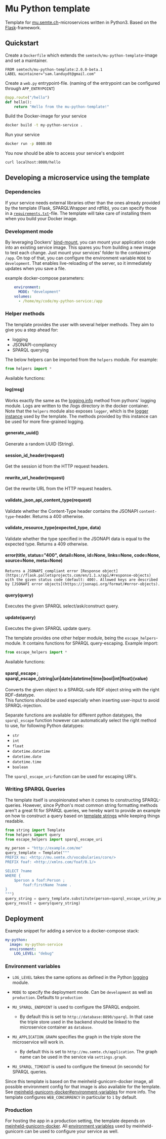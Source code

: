 # Mu Python template

Template for [mu.semte.ch](http://mu.semte.ch)-microservices written in Python3. Based on the [Flask](https://palletsprojects.com/p/flask/)-framework.

## Quickstart

Create a `Dockerfile` which extends the `semtech/mu-python-template`-image and set a maintainer.
```docker
FROM semtech/mu-python-template:2.0.0-beta.1
LABEL maintainer="sam.landuydt@gmail.com"
```

Create a `web.py` entrypoint-file. (naming of the entrypoint can be configured through `APP_ENTRYPOINT`)
```python
@app.route("/hello")
def hello():
    return "Hello from the mu-python-template!"
```

Build the Docker-image for your service
```sh
docker build -t my-python-service .
```

Run your service
```sh
docker run -p 8080:80
```

You now should be able to access your service's endpoint
```sh
curl localhost:8080/hello
```

## Developing a microservice using the template

### Dependencies

If your service needs external libraries other than the ones already provided by the template (Flask, SPARQLWrapper and rdflib), you can specify those in a [`requirements.txt`](https://pip.pypa.io/en/stable/reference/requirements-file-format/)-file. The template will take care of installing them when you build your Docker image.

### Development mode

By leveraging Dockers' [bind-mount](https://docs.docker.com/storage/bind-mounts/), you can mount your application code into an existing service image. This spares you from building a new image to test each change. Just mount your services' folder to the containers' `/app`. On top of that, you can configure the environment variable `MODE` to `development`. That enables live-reloading of the server, so it immediately updates when you save a file.  

example docker-compose parameters:
```yml
    environment:
      MODE: "development"
    volumes:
      - /home/my/code/my-python-service:/app
```

### Helper methods

The template provides the user with several helper methods. They aim to give you a step ahead for:

- logging
- JSONAPI-compliancy
- SPARQL querying

The below helpers can be imported from the `helpers` module. For example:
```py
from helpers import *
```
Available functions:
#### log(msg)

Works exactly the same as the [logging.info](https://docs.python.org/3/library/logging.html#logging.info) method from pythons' logging module.
Logs are written to the /logs directory in the docker container.  
Note that the `helpers` module also exposes `logger`, which is the [logger instance](https://docs.python.org/3/library/logging.html#logger-objects) used by the template. The methods provided by this instance can be used for more fine-grained logging.

#### generate_uuid()

Generate a random UUID (String).

#### session_id_header(request)

Get the session id from the HTTP request headers.

#### rewrite_url_header(request)

Get the rewrite URL from the HTTP request headers.

#### validate_json_api_content_type(request)

Validate whether the Content-Type header contains the JSONAPI `content-type`-header. Returns a 400 otherwise.

#### validate_resource_type(expected_type, data)

Validate whether the type specified in the JSONAPI data is equal to the expected type. Returns a 409 otherwise.

#### error(title, status="400", detail=None, id=None, links=None, code=None, source=None, meta=None)
    Returns a JSONAPI compliant error [Response object](https://flask.palletsprojects.com/en/1.1.x/api/#response-objects) with the given status code (default: 400). Allowed keys are described by [JSONAPI error objects](https://jsonapi.org/format/#error-objects).

#### query(query)

Executes the given SPARQL select/ask/construct query.

#### update(query)

Executes the given SPARQL update query.


The template provides one other helper module, being the `escape_helpers`-module. It contains functions for SPARQL query-escaping. Example import:
```py
from escape_helpers import *
```

 Available functions:
#### sparql_escape ; sparql_escape_{string|uri|date|datetime|time|bool|int|float}(value)

Converts the given object to a SPARQL-safe RDF object string with the right RDF-datatype.  
This functions should be used especially when inserting user-input to avoid SPARQL-injection.

Separate functions are available for different python datatypes, the `sparql_escape` function however can automatically select the right method to use, for following Python  datatypes:

- `str`
- `int`
- `float`
- `datetime.datetime`
- `datetime.date`
- `datetime.time`
- `boolean`

The `sparql_escape_uri`-function can be used for escaping URI's.

### Writing SPARQL Queries

The template itself is unopinionated when it comes to constructing SPARQL-queries. However, since Python's most common string formatting methods aren't a great fit for SPARQL queries, we hereby want to provide an example on how to construct a query based on [template strings](https://docs.python.org/3.8/library/string.html#template-strings) while keeping things readable.

```py
from string import Template
from helpers import query
from escape_helpers import sparql_escape_uri

my_person = "http://example.com/me"
query_template = Template("""
PREFIX mu: <http://mu.semte.ch/vocabularies/core/>
PREFIX foaf: <http://xmlns.com/foaf/0.1/>

SELECT ?name
WHERE {
    $person a foaf:Person ;
        foaf:firstName ?name .
}
""")
query_string = query_template.substitute(person=sparql_escape_uri(my_person))
query_result = query(query_string)
```

## Deployment

Example snippet for adding a service to a docker-compose stack:
```yml
my-python:
  image: my-python-service
  environment:
    LOG_LEVEL: "debug"
```

### Environment variables

- `LOG_LEVEL` takes the same options as defined in the Python [logging](https://docs.python.org/3/library/logging.html#logging-levels) module.

- `MODE` to specify the deployment mode. Can be `development` as well as `production`. Defaults to `production`

- `MU_SPARQL_ENDPOINT` is used to configure the SPARQL endpoint.

  - By default this is set to `http://database:8890/sparql`. In that case the triple store used in the backend should be linked to the microservice container as `database`.


- `MU_APPLICATION_GRAPH` specifies the graph in the triple store the microservice will work in.

  - By default this is set to `http://mu.semte.ch/application`. The graph name can be used in the service via `settings.graph`.


- `MU_SPARQL_TIMEOUT` is used to configure the timeout (in seconds) for SPARQL queries.


Since this template is based on the meinheld-gunicorn-docker image, all possible environment config for that image is also available for the template. See [meinheld-gunicorn-docker#environment-variables](https://github.com/tiangolo/meinheld-gunicorn-docker#environment-variables) for more info. The template configures `WEB_CONCURRENCY` in particular to `1` by default.

### Production

For hosting the app in a production setting, the template depends on [meinheld-gunicorn-docker](https://github.com/tiangolo/meinheld-gunicorn-docker). All [environment variables](https://github.com/tiangolo/meinheld-gunicorn-docker#environment-variables) used by meinheld-gunicorn can be used to configure your service as well.
